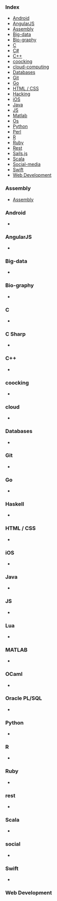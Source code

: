 ### Index

* [Android](#android)
* [AngularJS](#angularjs)
* [Assembly](#assembly)
* [Big-data](#Big-data)
* [Bio-graphy](#bio-graphy)
* [C](#c)
* [C#](#c-sharp)
* [C++](#c-2)
* [coocking](#coocking)
* [cloud-computing](#cloud)
* [Databases](#databases)
* [Git](#git)
* [Go](#go)
* [HTML / CSS](#html--css)
* [Hacking](#hacking)
* [iOS](#ios)
* [Java](#java)
* [JS](#js)
* [Matlab](#matlab)
* [Os](#os)
* [Python](#python)
* [Perl](#Perl)
* [R](#r)
* [Ruby](#ruby)
* [Rest](#rest)
* [Sails.js](#sailsjs)
* [Scala](#scala)
* [Social-media](#social)
* [Swift](#swift)
* [Web Development](#web-development)


### Assembly

* [Assembly](https://www.google.com)


### Android

* 


### AngularJS

* 

### Big-data
*
### Bio-graphy
*

### C

* 


### C Sharp

* 


### C++

* 


### coocking

* 


### cloud

* 



### Databases

* 


### Git

* 


### Go

* 


### Haskell

* 


### HTML / CSS

* 


### iOS

* 


### Java

* 

### JS

* 


### Lua

* 


### MATLAB

* 




### OCaml

* 


### Oracle PL/SQL

* 


### Python

*


### R

* 



### Ruby

* 

### rest

*




### Scala

* 

### social

* 


### Swift

* 

### Web Development

